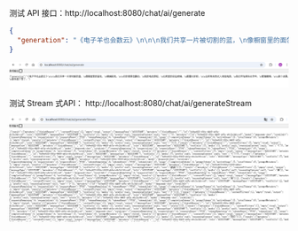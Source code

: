 


测试 API 接口：http://localhost:8080/chat/ai/generate
```json
{
  "generation": "《电子羊也会数云》\n\n\n我们共享一片被切割的蓝，\n像橱窗里的面包，\n精确到克。\n\n你的像素在颤动，\n我的电流很轻，\n比教堂的彩绘玻璃，\n更擅长折射。\n\n当所有消息沉入海底电缆，\n我们开始用标点符号，\n繁殖珊瑚。\n\n某个凌晨，\n服务器下雪了。"
}
```
![img1.png](img1.png)

测试 Stream 式API： http://localhost:8080/chat/ai/generateStream

![img2.png](img2.png)